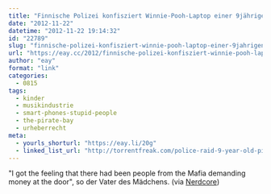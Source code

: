 ```yaml
---
title: "Finnische Polizei konfisziert Winnie-Pooh-Laptop einer 9jährigen nach fehlgeschlagenem Pirate-Bay-Download"
date: "2012-11-22"
datetime: "2012-11-22 19:14:32"
id: "22789"
slug: "finnische-polizei-konfisziert-winnie-pooh-laptop-einer-9jahrigen-nach-fehlgeschlagenem-pirate-bay-download"
url: "https://eay.cc/2012/finnische-polizei-konfisziert-winnie-pooh-laptop-einer-9jahrigen-nach-fehlgeschlagenem-pirate-bay-download/"
author: "eay"
format: "link"
categories:
  - 0815
tags:
  - kinder
  - musikindustrie
  - smart-phones-stupid-people
  - the-pirate-bay
  - urheberrecht
meta:
  - yourls_shorturl: "https://eay.li/20g"
  - linked_list_url: "http://torrentfreak.com/police-raid-9-year-old-pirate-bay-girl-confiscate-winnie-the-pooh-laptop-121122/"
---
```


"I got the feeling that there had been people from the Mafia demanding money at the door", so der Vater des Mädchens. (via [Nerdcore](http://www.crackajack.de/2012/11/22/police-raid-9-year-old-pirate-bay-girl-with-a-winnie-pooh-laptop/))
